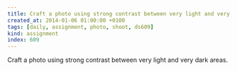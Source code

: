 ```yaml
---
title: Craft a photo using strong contrast between very light and very dark areas.
created_at: 2014-01-06 01:00:00 +0100
tags: [daily, assignment, photo, shoot, ds609]
kind: assignment
index: 609
---
```


Craft a photo using strong contrast between very light and very dark areas.
